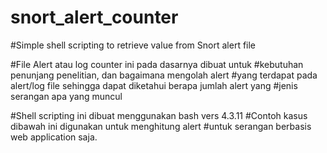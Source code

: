 # snort_alert_counter
#Simple shell scripting to retrieve value from Snort alert file

#File Alert atau log counter ini pada dasarnya dibuat untuk
#kebutuhan penunjang penelitian, dan bagaimana mengolah alert 
#yang terdapat pada alert/log file sehingga dapat diketahui berapa jumlah alert yang 
#jenis serangan apa yang muncul

#Shell scripting ini dibuat menggunakan bash vers 4.3.11 
#Contoh kasus dibawah ini digunakan untuk menghitung alert
#untuk serangan berbasis web application saja.
